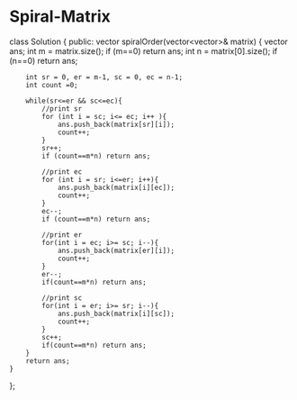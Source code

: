 # Spiral-Matrix
class Solution {
public:
    vector<int> spiralOrder(vector<vector<int>>& matrix) {
        vector<int> ans;
        int m = matrix.size();
        if (m==0) return ans;
        int n = matrix[0].size();
        if (n==0) return ans;

        int sr = 0, er = m-1, sc = 0, ec = n-1;
        int count =0;

        while(sr<=er && sc<=ec){
            //print sr
            for (int i = sc; i<= ec; i++ ){
                ans.push_back(matrix[sr][i]);
                count++;
            }
            sr++;
            if (count==m*n) return ans;

            //print ec
            for (int i = sr; i<=er; i++){
                ans.push_back(matrix[i][ec]);
                count++;          
            }
            ec--;
            if (count==m*n) return ans;

            //print er
            for(int i = ec; i>= sc; i--){
                ans.push_back(matrix[er][i]);
                count++;
            }
            er--;
            if(count==m*n) return ans;

            //print sc
            for(int i = er; i>= sr; i--){
                ans.push_back(matrix[i][sc]);
                count++;
            }
            sc++;
            if(count==m*n) return ans;
        }
        return ans; 
    }
};
